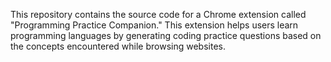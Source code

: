 This repository contains the source code for a Chrome extension called "Programming Practice Companion." This extension helps users learn programming languages by generating coding practice questions based on the concepts encountered while browsing websites.
